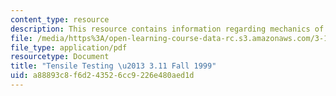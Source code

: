 ```yaml
---
content_type: resource
description: This resource contains information regarding mechanics of materials.
file: /media/https%3A/open-learning-course-data-rc.s3.amazonaws.com/3-11-mechanics-of-materials-fall-1999/a88893c8f6d243526cc9226e480aed1d_MIT3_11F99_instron.pdf
file_type: application/pdf
resourcetype: Document
title: "Tensile Testing \u2013 3.11 Fall 1999"
uid: a88893c8-f6d2-4352-6cc9-226e480aed1d
---
```

